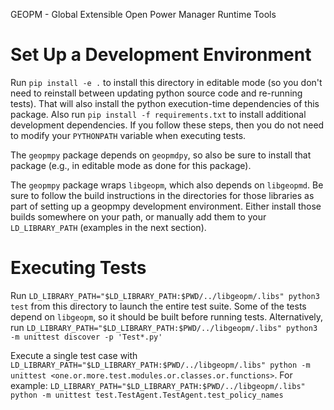 GEOPM - Global Extensible Open Power Manager Runtime Tools

# Set Up a Development Environment
Run `pip install -e .` to install this directory in editable mode (so you don't need to reinstall between updating python source code and re-running tests). That will also install the python execution-time dependencies of this package. Also run `pip install -f requirements.txt` to install additional development dependencies. If you follow these steps, then you do not need to modify your `PYTHONPATH` variable when executing tests.

The `geopmpy` package depends on `geopmdpy`, so also be sure to install that package (e.g., in editable mode as done for this package).

The `geopmpy` package wraps `libgeopm`, which also depends on `libgeopmd`. Be sure to follow the build instructions in the directories for those libraries as part of setting up a geopmpy development environment. Either install those builds somewhere on your path, or manually add them to your `LD_LIBRARY_PATH` (examples in the next section).

# Executing Tests
Run `LD_LIBRARY_PATH="$LD_LIBRARY_PATH:$PWD/../libgeopm/.libs" python3 test` from this directory to launch the entire test suite. Some of the tests depend on `libgeopm`, so it should be built before running tests.
Alternatively, run `LD_LIBRARY_PATH="$LD_LIBRARY_PATH:$PWD/../libgeopm/.libs" python3 -m unittest discover -p 'Test*.py'`

Execute a single test case with `LD_LIBRARY_PATH="$LD_LIBRARY_PATH:$PWD/../libgeopm/.libs" python -m unittest <one.or.more.test.modules.or.classes.or.functions>`. For example:
`LD_LIBRARY_PATH="$LD_LIBRARY_PATH:$PWD/../libgeopm/.libs" python -m unittest test.TestAgent.TestAgent.test_policy_names`
